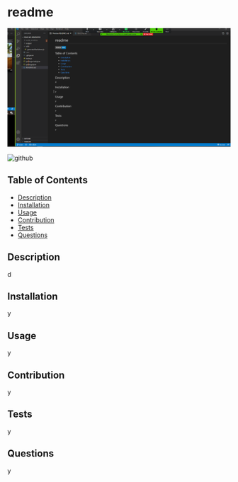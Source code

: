 # readme
  
  ![screenshot](./output/readmescreenshot.png)
  
  ![github](https://img.shields.io/badge/license-MIT-blue.svg)

  ## Table of Contents
  * [Description](#description)
  * [Installation](#installation)
  * [Usage](#usage)
  * [Contribution](#contribution)
  * [Tests](#tests)
  * [Questions](#questions)
 

  ## Description
  d

  ## Installation
  y

  ## Usage
  y

  ## Contribution
   y
  ## Tests
  y
  ## Questions
  y
